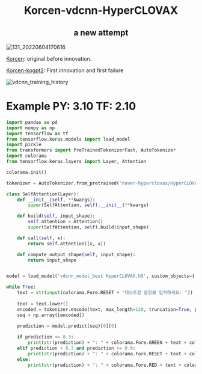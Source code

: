 <div align="center">
  <h1>Korcen-vdcnn-HyperCLOVAX</h1>
  <h2>a new attempt</h2>
</div>

![131_20220604170616](https://user-images.githubusercontent.com/85154556/171998341-9a7439c8-122f-4a9f-beb6-0e0b3aad05ed.png)

[Korcen](https://github.com/KR-korcen/korcen): original before innovation.

[Korcen-kogpt2](https://github.com/Tanat05/korcen-kogpt2): First innovation and first failure

![vdcnn_training_history](https://github.com/user-attachments/assets/00ccb357-366a-44d8-aef4-c5d9478ddcd7)

# Example PY: 3.10 TF: 2.10
```py
import pandas as pd
import numpy as np
import tensorflow as tf
from tensorflow.keras.models import load_model
import pickle
from transformers import PreTrainedTokenizerFast, AutoTokenizer
import colorama
from tensorflow.keras.layers import Layer, Attention

colorama.init()

tokenizer = AutoTokenizer.from_pretrained("naver-hyperclovax/HyperCLOVAX-SEED-Text-Instruct-0.5B")

class SelfAttention(Layer):
    def __init__(self, **kwargs):
        super(SelfAttention, self).__init__(**kwargs)

    def build(self, input_shape):
        self.attention = Attention()
        super(SelfAttention, self).build(input_shape)

    def call(self, x):
        return self.attention([x, x])

    def compute_output_shape(self, input_shape):
        return input_shape


model = load_model('vdcnn_model_best HyperCLOVAX.h5', custom_objects={'SelfAttention': SelfAttention})

while True:
    text = str(input(colorama.Fore.RESET + "테스트할 문장을 입력하세요: "))
    
    text = text.lower()
    encoded = tokenizer.encode(text, max_length=128, truncation=True, padding="max_length")
    seq = np.array([encoded])
    
    prediction = model.predict(seq)[0][0]

    if prediction <= 0.3:
        print(str(prediction) + ": " + colorama.Fore.GREEN + text + colorama.Fore.RESET)
    elif prediction > 0.3 and prediction <= 0.9:
        print(str(prediction) + ": " + colorama.Fore.RESET + text + colorama.Fore.RESET)
    else:
        print(str(prediction) + ": " + colorama.Fore.RED + text + colorama.Fore.RESET)
```
